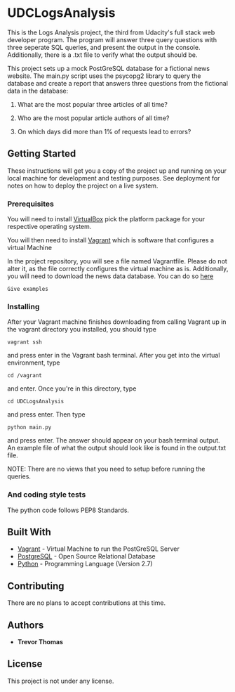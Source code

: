 # UDCLogsAnalysis

This is the Logs Analysis project, the third from Udacity's full stack web developer program.
The program will answer three query questions with three seperate SQL queries, and present the output
in the console.  Additionally, there is a .txt file to verify what the output should be.

This project sets up a mock PostGreSQL database for a fictional news website.  The main.py script uses the psycopg2 library to query the database and create a report that answers three questions from the fictional data in the database:

1) What are the most popular three articles of all time?

2) Who are the most popular article authors of all time?

3) On which days did more than 1% of requests lead to errors?

## Getting Started

These instructions will get you a copy of the project up and running on your local machine for development and testing purposes. See deployment for notes on how to deploy the project on a live system.

### Prerequisites

You will need to install [VirtualBox](https://www.virtualbox.org/wiki/Downloads)
pick the platform package for your respective operating system.

You will then need to install [Vagrant](https://www.vagrantup.com/downloads.html)
which is software that configures a virtual Machine

In the project repository, you will see a file named Vagrantfile.  Please do not alter it, as the file correctly configures the virtual machine as is.
Additionally, you will need to download the news data database.  You can do so  [here](https://d17h27t6h515a5.cloudfront.net/topher/2016/August/57b5f748_newsdata/newsdata.zip)

```
Give examples
```

### Installing

After your Vagrant machine finishes downloading from calling Vagrant up in the vagrant directory you installed,
you should type
```
vagrant ssh
```
and press enter in the Vagrant bash terminal.  After you get into the virtual environment, type
  ```
  cd /vagrant
  ```
and enter.  Once you're in this directory, type
```
cd UDCLogsAnalysis
```
and press enter.  Then type
```
python main.py
```
and press enter.  The answer should appear on your bash terminal output.  An example file of what the output should
look like is found in the output.txt file.

NOTE: There are no views that you need to setup before running the queries.


### And coding style tests

The python code follows PEP8 Standards.



## Built With

* [Vagrant](https://www.vagrantup.com/) - Virtual Machine to run the PostGreSQL Server
* [PostgreSQL](https://www.postgresql.org/) - Open Source Relational Database
* [Python](https://www.python.org/) - Programming Language (Version 2.7)

## Contributing

There are no plans to accept contributions at this time.

## Authors

* **Trevor Thomas**


## License

This project is not under any license.

